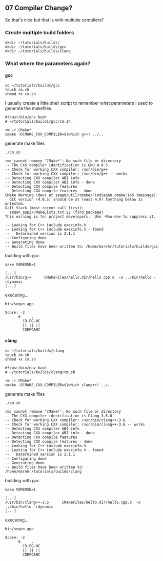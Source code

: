 ## 07 Compiler Change?

So that's nice but that is with multiple compilers?

### Create multiple build folders

```console
mkdir ~/tutorials/builds/
mkdir ~/tutorials/builds/gcc
mkdir ~/tutorials/builds/clang
```

### What where the parameters again?

#### gcc
```console
cd ~/tutorials/builds/gcc
touch cm.sh
chmod +x cm.sh
```

I usually create a little shell script to remember what parameters I used to
generate the makefiles.

```shell
#!/usr/bin/env bash
# ~/tutorials/builds/gcc/cm.sh

rm -r CMake*
cmake -DCMAKE_CXX_COMPILER=$(which g++) ../..
```

generate make files

```console
./cm.sh
```

```terminal
rm: cannot remove ‘CMake*’: No such file or directory
-- The CXX compiler identification is GNU 4.8.5
-- Check for working CXX compiler: /usr/bin/g++
-- Check for working CXX compiler: /usr/bin/g++ -- works
-- Detecting CXX compiler ABI info
-- Detecting CXX compiler ABI info - done
-- Detecting CXX compile features
-- Detecting CXX compile features - done
CMake Warning (dev) at seqan/util/cmake/FindSeqAn.cmake:145 (message):
  GCC version (4.8.5) should be at least 4.9! Anything below is untested.
Call Stack (most recent call first):
  seqan_app2/CMakeLists.txt:22 (find_package)
This warning is for project developers.  Use -Wno-dev to suppress it.

-- Looking for C++ include execinfo.h
-- Looking for C++ include execinfo.h - found
--   Determined version is 2.1.1
-- Configuring done
-- Generating done
-- Build files have been written to: /home/marehr/tutorials/builds/gcc
```

building with gcc

```console
make VERBOSE=1
```

```terminal
[...]
/usr/bin/g++      CMakeFiles/hello.dir/hello.cpp.o  -o ../bin/hello -rdynamic
[...]
```

executing...

```console
bin/seqan_app
```

```terminal
Score: -2
      0     .
        CD-FG-HC
        || || ||
        CDEFGAHC
```

#### clang
```console
cd ~/tutorials/builds/clang
touch cm.sh
chmod +x cm.sh
```

```shell
#!/usr/bin/env bash
# ~/tutorials/builds/clang/cm.sh

rm -r CMake*
cmake -DCMAKE_CXX_COMPILER=$(which clang++) ../..
```

generate make files

```console
./cm.sh
```

```terminal
rm: cannot remove ‘CMake*’: No such file or directory
-- The CXX compiler identification is Clang 3.6.0
-- Check for working CXX compiler: /usr/bin/clang++-3.6
-- Check for working CXX compiler: /usr/bin/clang++-3.6 -- works
-- Detecting CXX compiler ABI info
-- Detecting CXX compiler ABI info - done
-- Detecting CXX compile features
-- Detecting CXX compile features - done
-- Looking for C++ include execinfo.h
-- Looking for C++ include execinfo.h - found
--   Determined version is 2.1.1
-- Configuring done
-- Generating done
-- Build files have been written to: /home/marehr/tutorials/builds/clang
```

building with gcc

```console
make VERBOSE=1
```

```terminal
[...]
/usr/bin/clang++-3.6      CMakeFiles/hello.dir/hello.cpp.o  -o ../bin/hello -rdynamic
[...]
```

executing...

```console
bin/seqan_app
```

```terminal
Score: -2
      0     .
        CD-FG-HC
        || || ||
        CDEFGAHC
```
